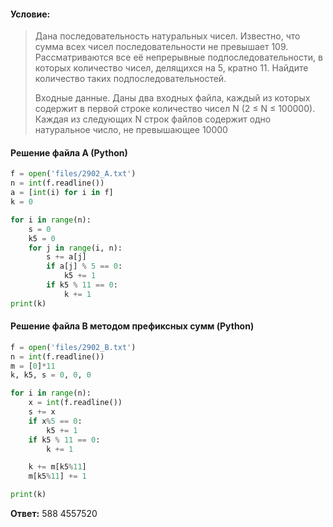 #### Условие:
> Дана последовательность натуральных чисел. Известно, что сумма всех чисел последовательности не превышает 109. Рассматриваются все её непрерывные подпоследовательности, в которых количество чисел, делящихся на 5, кратно 11. Найдите количество таких подпоследовательностей.
> 
> Входные данные.
> Даны два входных файла, каждый из которых содержит в первой строке количество чисел N (2 ≤ N ≤ 100000). Каждая из следующих N строк файлов содержит одно натуральное число, не превышающее 10000

#### Решение файла A (Python)
```python
f = open('files/2902_A.txt')
n = int(f.readline())
a = [int(i) for i in f]
k = 0

for i in range(n):
    s = 0
    k5 = 0
    for j in range(i, n):
        s += a[j]
        if a[j] % 5 == 0:
            k5 += 1
        if k5 % 11 == 0:
            k += 1
print(k)
```

#### Решение файла B методом префиксных сумм (Python)
```python
f = open('files/2902_B.txt')
n = int(f.readline())
m = [0]*11
k, k5, s = 0, 0, 0

for i in range(n):
    x = int(f.readline())
    s += x
    if x%5 == 0:
        k5 += 1
    if k5 % 11 == 0:
        k += 1

    k += m[k5%11]
    m[k5%11] += 1

print(k)
```

**Ответ:** 588 4557520
